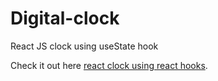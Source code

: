 # Digital-clock
React JS clock using useState hook 

Check it out here [react clock using react hooks](react-clock-using-hooks.netlify.app).

